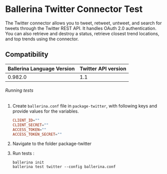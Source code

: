 # Ballerina Twitter Connector Test

The Twitter connector allows you to tweet, retweet, untweet, and search for tweets through the Twitter REST API.
It handles OAuth 2.0 authentication. You can also retrieve and destroy a status, retrieve closest trend locations,
and top trends using the connector.

## Compatibility
| Ballerina Language Version | Twitter API version  |
| -------------------------- | -------------------- |
| 0.982.0                    | 1.1                  |


###### Running tests

1. Create `ballerina.conf` file in `package-twitter`, with following keys and provide values for the variables.
    
    ```.conf
    CLIENT_ID=""
    CLIENT_SECRET=""
    ACCESS_TOKEN=""
    ACCESS_TOKEN_SECRET=""
    ```
2. Navigate to the folder package-twitter

3. Run tests :

    ```ballerina
    ballerina init
    ballerina test twitter --config ballerina.conf
    ```
